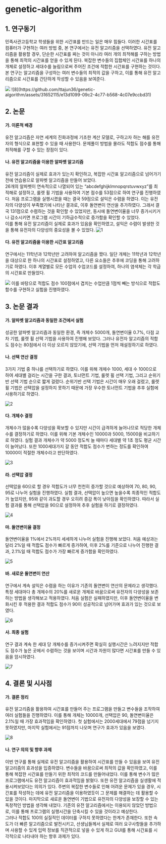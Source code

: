 # genetic-algorithm

## 1. 연구동기
  민족사관고등학교 학생들을 위한 시간표를 만드는 일은 매우 힘들다. 이러한 시간표를 컴퓨터가 구현하는 여러 방법 중, 본 연구에서는 유전 알고리즘을 선택하였다. 유전 알고리즘을 활용할 경우, 단순한 시간표를 짜는 것이 아니라 여러 개의 최적해를 구하는 방법을 통해 최적의 시간표를 얻을 수 있게 된다. 복잡한 변수들의 집합체인 시간표를 하나의 개체로 설정하고 세대수를 늘림으로써 주어진 조건에 적합한 시간표를 구현하는 것이다. 본 연구는 알고리즘을 구성하는 여러 변수들의 최적의 값을 구하고, 이를 통해 유전 알고리즘으로 시간표를 간단하게 작성할 수 있음을 보여준다.

<img src="https://user-images.githubusercontent.com/31652115/248450999-c5079066-a7cb-43d7-925a-0600df05ee82.png">
![8](https://github.com/ttajun36/genetic-algorithm/assets/31652115/e13d1099-09c2-4c77-b568-4c07e9ccbd31)

## 2. 논문
  #### 가. 이론적 배경
  유전 알고리즘은 자연 세계의 진화과정에 기초한 계산 모델로, 구하고자 하는 해를 유전자의 형식으로 표현할 수 있을 때 사용한다. 문제풀이 방법을 몰라도 적합도 점수를 통해 최적해를 구할 수 있는 장점이 있다.
  
  #### 나. 유전 알고리즘을 이용한 알파벳 알고리즘
  유전 알고리즘이 실제로 효과가 있는지 확인하고, 복잡한 시간표 알고리즘으로 넘어가기 전에 연습용으로 알파벳 알고리즘을 만들어 보았다.  
  26개의 알파벳이 연속적으로 나열되어 있는 “abcdefghijklmnopqrstuvwxyz”를 최적해로 설정하고, 룰렛 휠 기법을 사용하여 기본 점수를 53점으로 하여 연구를 진행하였다. 처음 프로그램을 실행시켰을 때는 결국 59점으로 설익은 수렴을 하였다. 이는 유전자의 다양성이 부족했기에 나타난 결과로, 이후 돌연변이 연산을 추가하였다. 그래서 결국 131점으로 수렴하는 것을 확인할 수 있었지만, 동시에 돌연변이율을 너무 증가시키거나 감소시키면 프로그램 시간이 기하급수적으로 증가함을 확인할 수 있었다.  
  이를 통해 유전 알고리즘이 실제로 효과가 있음을 확인하였고, 설익은 수렴이 발생한 것을 통해 유전자의 다양성의 중요성을 볼 수 있었다. 
![1](https://github.com/ttajun36/genetic-algorithm/assets/31652115/6dc544e4-0ac3-4db0-95c2-2ef6f9502f94)
  
  #### 다. 유전 알고리즘을 이용한 시간표 알고리즘
  연구에서는 11학년과 12학년만 고려하여 알고리즘을 짰다. 일단 개체는 11학년과 12학년을 대상으로 한 하나의 시간표로 설정하였고, 다른 요소들은 추후에 코딩을 통해 고려하기로 하였다. 이후 계열별로 모든 수업의 수업코드를 설정하여, 하나의 염색체는 각 학급의 시간표로 만들었다.

<img src = "https://user-images.githubusercontent.com/31652115/248451001-bc7f962c-641c-4201-8fb6-fbf49909a403.PNG">
  이를 바탕으로 적합도 점수 100점에서 겹치는 수업만큼 1점씩 빼는 방식으로 적합도 함수를 구현하고 실험을 진행하였다. 

## 3. 논문 결과
  #### 가. 알파벳 알고리즘과 동일한 조건에서 실험
  성공한 알파벳 알고리즘과 동일한 환경, 즉 개체수 5000개, 돌연변이율 0.7%, 다점 교차 기법, 룰렛 휠 선택 기법을 사용하여 진행해 보았다. 그러나 유전자 알고리즘의 적합도 점수는 80점에서 더 이상 오르지 않았기에, 선택 기법을 먼저 재설정하기로 하였다.
  #### 나. 선택 연산 결정
  3가지 기법 중 하나를 선택하기로 하였다. 이를 위해 개체수 1000, 세대 수 1000으로 하여 세대별 걸리는 시간을 구한 결과, 토너먼트 기법, 룰렛 휠 선택 기법, 그리고 순위기반 선택 기법 순으로 짧게 걸렸다. 순위기반 선택 기법은 시간이 매우 오래 걸렸고, 룰렛 휠 기법은 선택압을 설정하지 못하기 때문에 가장 우수한 토너먼트 기법을 추후 실험에 사용하기로 하였다.

![2](https://github.com/ttajun36/genetic-algorithm/assets/31652115/4fa15eaa-4a96-4397-8ea6-7158d9c393d7)

  #### 다. 개체수 결정
  개체수가 많을수록 다양성을 확보할 수 있지만 시간이 급격하게 늘어나므로 적당한 개체수를 결정하기로 하였다. 이를 위해 기본 개체수인 10000과 5000, 15000을 비교하기로 하였다. 실험 결과 개체수가 약 5000 정도씩 늘 때마다 세대별 약 1초 정도 평균 시간이 늘어났다. 또한 1000세대가지 갈 동안 적합도 점수가 변하는 정도를 확인하여 10000이 적절한 개체수라고 판단하였다.

![3](https://github.com/ttajun36/genetic-algorithm/assets/31652115/80b16c68-019b-49d7-af41-d05a3f7b587c)
  
  #### 라. 선택압 결정
  선택압을 60으로 할 경우 적합도가 너무 천천히 증가할 것으로 예상하여 70, 80, 90, 95로 나누어 실험을 진행하였다. 실험 결과, 선택압이 높으면 높을수록 최종적인 적합도가 높았지만, 95와 같이 과도할 경우 오히려 증감 폭이 낮아짐을 확인하였다. 따라서 실험 결과를 통해 선택압을 90으로 설정하여 추후 실험을 하기로 결정하였다. 

![4](https://github.com/ttajun36/genetic-algorithm/assets/31652115/a3454d2b-2b42-43f8-984d-5aa70046a1f7)
  
  #### 마. 돌연변이율 결정
  돌연변이율을 1%에서 2%까지 세세하게 나누어 실험을 진행해 보았다. 처음 예상과는 달리 2%일 때 적합도 점수가 빠르게 증가하여, 이후 2%를 기준으로 나누어 진행한 결과, 2.1%일 때 적합도 점수가 가장 빠르게 증가함을 확인하였다. 

![5](https://github.com/ttajun36/genetic-algorithm/assets/31652115/72494122-92ee-4b14-8178-3d3310f95084)
  
  #### 바. 새로운 돌연변이 연산
  연구에서 계속 설익은 수렴을 하는 이유가 기존의 돌연변이 연산의 문제라고 생각했다. 특정 세대마다 총 개체수의 20%를 새로운 개체로 바꿈으로써 유전자의 다양성을 보존하는 방법을 생각해보고 적용하였다. 처음 실험은 실패하였지만, 이후 돌연변이율을 변화시킨 후 적용한 결과 적합도 점수가 90이 성공적으로 넘어가며 효과가 있는 것으로 보였다. 

![6](https://github.com/ttajun36/genetic-algorithm/assets/31652115/7e5bd516-b58f-4abf-a1a7-56fee59f6f57)
  
  #### 사. 최종 실험
  연구 결과 계속 한 세대 당 개체수를 증가시켜주면 확실히 실행시간은 느려지지만 적합도 점수가 높은 곳에서 수렴하는 것을 보이며 시간과 자원이 많다면 시간표를 만들 수 있음을 암시하였다. 

![7](https://github.com/ttajun36/genetic-algorithm/assets/31652115/e302b9f9-2efa-4fb1-94e9-e93de3d1bba5)
  

## 4. 결론 및 시사점
  #### 가. 결론 정리
  유전 알고리즘을 활용하여 시간표를 만들어 주는 프로그램을 만들고 변수들을 조작하여 여러 실험들을 진행하였다. 이를 통해 개체는 10000개, 선택압은 90, 돌연변이율은 2.1%일 때 가장 효과적임을 확인하였다. 첫 실험에서는 2000세대에서 79점을 넘기지 못하였지만, 마지막 실험에서는 91점까지 나오며 연구가 효과가 있음을 보였다. 

![8](https://github.com/ttajun36/genetic-algorithm/assets/31652115/e13d1099-09c2-4c77-b568-4c07e9ccbd31)
  
  #### 나. 연구 의의 및 향후 과제
  이번 연구를 통해 실제로 유전 알고리즘을 활용하여 시간표를 만들 수 있음을 보여 유전 알고리즘의 효과성을 입증하였다. 변수들을 바꿈으로써 최적의 값을 확인하였고, 이를 통해 복잡한 시간표를 만들기 위한 최적의 코드를 만들어내었다. 이를 통해 변수가 많은 프로그램에서도 유전 알고리즘이 효과적임을 밝혔다.
  또한 유전 알고리즘을 실생활에 적용시켜보았다는 의의가 있다. 주변의 복잡한 변수들로 인해 어려운 문제가 있을 경우, 시간표를 작성하는 데에 유전 알고리즘을 이용하였듯이 그 문제를 해결하는 데 활용할 수 있을 것이다.
  마지막으로 새로운 돌연변이 기법으로 유전자의 다양성을 보장할 수 있는 독창적인 방법을 생각해 내었다. 기존의 유전 알고리즘에서는 이용되지 않았던 방법으로, 이를 통해 프로그램의 실행시간을 단축시킬 수 있을 것이라고 예상한다.  
  그러나 적합도 100의 실질적인 데이터를 구하지 못하였다는 한계가 존재한다. 또한 속도가 더 빠른 알고리즘으로 발전시키고, 선생님들께서 실제로 여러 요구사항들을 추가하며 사용할 수 있게 입력 정보를 직관적으로 넣을 수 있게 하고 GUI를 통해 시간표를 시각적으로 나타내야 하는 향후 과제가 있다. 
